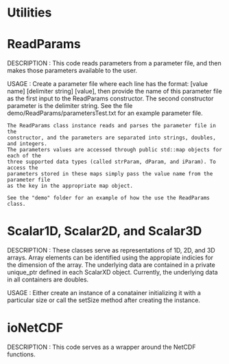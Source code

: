 # Utilities

# ReadParams
  DESCRIPTION :
    This code reads parameters from a parameter file, and then makes those parameters
    available to the user.
    
  USAGE :
    Create a parameter file where each line has the format:
    [value name] [delimiter string] [value],
    then provide the name of this parameter file as the first input to the ReadParams 
    constructor. The second constructor parameter is the delimiter string. See the 
    file demo/ReadParams/parametersTest.txt for an example parameter file.
    
    The ReadParams class instance reads and parses the parameter file in the 
    constructor, and the parameters are separated into strings, doubles, and integers.
    The parameters values are accessed through public std::map objects for each of the
    three supported data types (called strParam, dParam, and iParam). To access the
    parameters stored in these maps simply pass the value name from the parameter file
    as the key in the appropriate map object.
    
    See the "demo" folder for an example of how the use the ReadParams class.
    
# Scalar1D, Scalar2D, and Scalar3D
  DESCRIPTION :
    These classes serve as representations of 1D, 2D, and 3D arrays. Array elements can 
    be identified using the appropiate indicies for the dimension of the array. The
    underlying data are contained in a private unique_ptr defined in each ScalarXD 
    object. Currently, the underlying data in all containers are doubles. 
    
  USAGE :
    Either create an instance of a conatainer initializing it with a particular size or 
    call the setSize method after creating the instance. 
  
# ioNetCDF
  DESCRIPTION :
    This code serves as a wrapper around the NetCDF functions.
    
